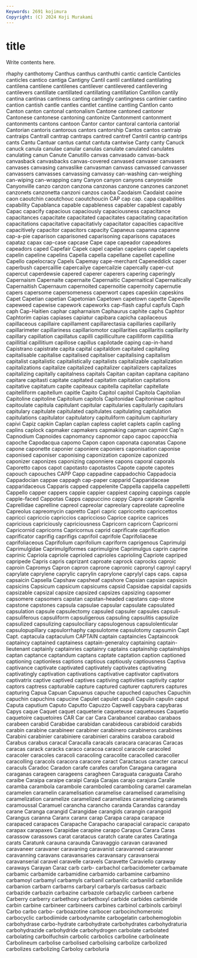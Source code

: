 ```yaml
---
Keywords: 2691 kojimura
Copyright: (C) 2024 Koji Murakami
---
```


# title

Write contents here.



rhaphy canthotomy Canthus canthus canthuthi cantic canticle Canticles canticles
cantico cantiga Cantigny Cantil cantil cantilated cantilating cantilena cantilene cantilenes
cantilever cantilevered cantilevering cantilevers cantillate cantillated cantillating cantillation Cantillon cantily
cantina cantinas cantiness canting cantingly cantingness cantinier cantino cantion cantish
cantle cantles cantlet cantline cantling Cantlon canto Canton canton cantonal
cantonalism Cantone cantoned cantoner Cantonese cantonese cantoning cantonize Cantonment cantonment
cantonments cantons cantoon Cantor cantor cantoral cantoria cantorial Cantorian cantoris
cantorous cantors cantorship Cantos cantos cantraip cantraips Cantrall cantrap cantraps
cantred cantref Cantril cantrip cantrips cants Cantu Cantuar cantus cantut
cantuta cantwise Canty canty Canuck canuck canula canulae canular canulas
canulate canulated canulates canulating canun Canute Canutillo canvas canvasado canvas-back
canvasback canvasbacks canvas-covered canvased canvaser canvasers canvases canvasing canvaslike canvasman
canvass canvassed canvasser canvassers canvasses canvassing canvassy can-washing can-weighing can-wiping
can-wrapping cany Canyon canyon canyons canyonside Canyonville canzo canzon canzona
canzonas canzone canzones canzonet canzonets canzonetta canzoni canzos caoba Caodaism
Caodaist caoine caon caoutchin caoutchouc caoutchoucin CAP cap cap. capa
capabilities capability Capablanca capable capableness capabler capablest capably Capac capacify
capacious capaciously capaciousness capacitance capacitances capacitate capacitated capacitates capacitating capacitation
capacitations capacitative capacitativly capacitator capacities capacitive capacitively capacitor capacitors capacity
Capaneus capanna capanne cap-a-pie caparison caparisoned caparisoning caparisons capataces capataz
capax cap-case capcase Cape cape capeador capeadores capeadors caped Capefair
Capek capel capelan capelans capelet capelets capelin capeline capelins Capella
capella capellane capellet capelline Capello capelocracy Capels Capemay cape-merchant Capeneddick
caper caperbush capercaillie capercailye capercailzie capercally caper-cut capercut caperdewsie capered
caperer caperers capering caperingly Capernaism Capernaite capernaite Capernaitic Capernaitical Capernaitically
Capernaitish Capernaum capernoited capernoitie capernoity capernutie capers capersome capersomeness caperwort
capes capeskin capeskins Capet Capetian capetian Capetonian Capetown capetown capette
Capeville capeweed capewise capework capeworks cap-flash capful capfuls Caph caph
Cap-Haitien caphar capharnaism Caphaurus caphite caphs Caphtor Caphtorim capias capiases
capiatur capibara capicha capilaceous capillaceous capillaire capillament capillarectasia capillaries capillarily
capillarimeter capillariness capillariomotor capillarities capillaritis capillarity capillary capillation capillatus capilli
capilliculture capilliform capillitia capillitial capillitium capillose capillus capilotade caping cap-in-hand
Capistrano capistrate capita capital capitaldom capitaled capitaling capitalisable capitalise capitalised
capitaliser capitalising capitalism capitalist capitalistic capitalistically capitalists capitalizable capitalization capitalizations
capitalize capitalized capitalizer capitalizers capitalizes capitalizing capitally capitalness capitals Capitan
capitan capitana capitano capitare capitasti capitate capitated capitatim capitation capitations
capitative capitatum capite capiteaux capitella capitellar capitellate capitelliform capitellum capitle
Capito Capitol capitol Capitola Capitolian Capitoline capitoline Capitolium capitols Capitonidae
Capitoninae capitoul capitoulate capitula capitulant capitular capitularies capitularly capitulars capitulary
capitulate capitulated capitulates capitulating capitulation capitulations capitulator capitulatory capituliform capitulum
capiturlary capivi Capiz capkin Caplan caplan capless caplet caplets caplin
capling caplins caplock capmaker capmakers capmaking capman capmint Cap'n Capnodium
Capnoides capnomancy capnomor capo capoc capocchia capoche Capodacqua capomo Capon
capon caponata caponatas Capone capone caponette caponier caponiere caponiers caponisation
caponise caponised caponiser caponising caponization caponize caponized caponizer caponizes caponizing
caponniere capons caporal caporals Caporetto capos capot capotasto capotastos Capote
capote capotes capouch capouches CAPP Capp cappadine cappadochio Cappadocia Cappadocian
cappae cappagh cap-paper capparid Capparidaceae capparidaceous Capparis capped cappelenite Cappella
cappella cappelletti Cappello capper cappers cappie cappier cappiest capping cappings
capple capple-faced Cappotas Capps cappuccino cappy Capra caprate Caprella Caprellidae
caprelline capreol capreolar capreolary capreolate capreoline Capreolus capreomycin capretto Capri
capric capriccetto capriccettos capricci capriccio capriccios capriccioso Caprice caprice caprices
capricious capriciously capriciousness Capricorn capricorn Capricorni Capricornid capricorns Capricornus caprid
caprificate caprification caprificator caprifig caprifigs caprifoil caprifole Caprifoliaceae caprifoliaceous Caprifolium
caprifolium capriform caprigenous Caprimulgi Caprimulgidae Caprimulgiformes caprimulgine Caprimulgus caprin caprine
caprinic Capriola capriole caprioled caprioles caprioling Capriote capriped capripede Capris
capris caprizant caproate caprock caprocks caproic caproin Capromys Capron capron
caprone capronic capronyl caproyl capryl caprylate caprylene caprylic caprylin caprylone
caprylyl caps caps. capsa capsaicin Capsella Capshaw capsheaf capshore Capsian
capsian capsicin capsicins Capsicum capsicum capsicums capsid Capsidae capsidal capsids
capsizable capsizal capsize capsized capsizes capsizing capsomer capsomere capsomers capstan
capstan-headed capstans cap-stone capstone capstones capsula capsulae capsular capsulate capsulated
capsulation capsule capsulectomy capsuled capsuler capsules capsuli- capsuliferous capsuliform capsuligerous
capsuling capsulitis capsulize capsulized capsulizing capsulociliary capsulogenous capsulolenticular capsulopupillary capsulorrhaphy
capsulotome capsulotomy capsumin Capt Capt. captacula captaculum CAPTAIN captain captaincies
Captaincook captaincy captained captainess captain-generalcy captaining captain-lieutenant captainly captainries captainry
captains captainship captainships captan captance captandum captans captate captation caption
captioned captioning captionless captions captious captiously captiousness Captiva captivance captivate
captivated captivately captivates captivating captivatingly captivation captivations captivative captivator captivators
captivatrix captive captived captives captiving captivities captivity captor captors captress
capturable capture captured capturer capturers captures capturing Capua Capuan Capuanus
capuche capuched capuches Capuchin capuchin capuchins capucine Capulet capulet capuli
Capulin capulin caput Caputa caputium Caputo Caputto Capuzzo Capwell capybara
capybaras Capys caque Caquet caquet caqueterie caqueteuse caqueteuses Caquetio caquetoire
caquetoires CAR Car car Cara Carabancel carabao carabaos carabeen carabid
Carabidae carabidan carabideous carabidoid carabids carabin carabine carabineer carabiner carabinero
carabineros carabines Carabini carabinier carabiniere carabinieri carabins caraboa caraboid Carabus
carabus caracal Caracalla caracals caracara caracaras Caracas caracas carack caracks
caraco caracoa caracol caracole caracoled caracoler caracoles caracoli caracoling caracolite
caracolled caracoller caracolling caracols caracora caracore caract Caractacus caracter caracul
caraculs Caradoc Caradon carafe carafes carafon Caragana caragana caraganas carageen
carageens caragheen Caraguata caraguata Caraho caraibe Caraipa caraipe caraipi Caraja
Carajas carajo carajura Caralie caramba carambola carambole caramboled caramboling caramel
caramelan caramelen caramelin caramelisation caramelise caramelised caramelising caramelization caramelize caramelized
caramelizes caramelizing caramels caramoussal Caramuel carancha carancho caranda Carandas caranday
carane Caranga carangid Carangidae carangids carangin carangoid Carangus caranna Caranx
caranx carap Carapa carapa carapace carapaced carapaces Carapache Carapacho carapacial
carapacic carapato carapax carapaxes Carapidae carapine carapo Carapus Carara Caras
carassow carassows carat caratacus caratch carate carates Caratinga carats Caratunk
carauna caraunda Caravaggio caravan caravaned caravaneer caravaner caravaning caravanist caravanned
caravanner caravanning caravans caravansaries caravansary caravanserai caravanserial caravel caravelle caravels
Caravette Caraviello caraway caraways Carayan Caraz carb carb- carbachol carbacidometer
carbamate carbamic carbamide carbamidine carbamido carbamine carbamino carbamoyl carbamyl carbamyls
carbanil carbanilic carbanilid carbanilide carbanion carbarn carbarns carbaryl carbaryls carbasus
carbazic carbazide carbazin carbazine carbazole carbazylic carbeen carbene Carberry carberry
carbethoxy carbethoxyl carbide carbides carbimide carbin carbine carbineer carbineers carbines
carbinol carbinols carbinyl Carbo carbo carbo- carboazotine carbocer carbocinchomeronic carbocyclic
carbodiimide carbodynamite carbogelatin carbohemoglobin carbohydrase carbo-hydrate carbohydrate carbohydrates carbohydraturia carbohydrazide
carbohydride carbohydrogen carbolate carbolated carbolating carbolfuchsin carbolic carbolics carboline carbolineate
Carbolineum carbolise carbolised carbolising carbolize carbolized carbolizes carbolizing Carboloy carboluria
